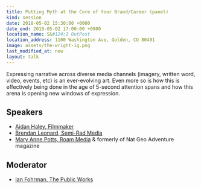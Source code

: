 ```yaml
---
title: Putting Myth at the Core of Your Brand/Career (panel)
kind: session
date: 2018-05-02 15:30:00 +0000
date_end: 2018-05-02 17:00:00 +0000
location_name: S&#124;I OutPost
location_address: 1100 Washington Ave, Golden, CO 80401
image: assets/the-wright-ig.png
last_modified_at: now
layout: talk
---
```

Expressing narrative across diverse media channels (imagery, written word, video, events, etc) is an ever-evolving art. Even more so is how this is effectively being done in the age of 5-second attention spans and how this arena is opening new windows of expression.

## Speakers

* [Aidan Haley, Filmmaker](http://www.aidanhaley.com/work)
* [Brendan Leonard, Semi-Rad Media](https://semi-rad.com/)
* [Mary Anne Potts, Roam Media](https://roam.media/) & formerly of Nat Geo Adventure magazine

## Moderator

* [Ian Fohrman, The Public Works](https://www.thepublicworks.biz/)